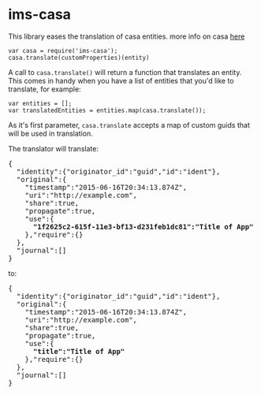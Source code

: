 ims-casa
=====
This library eases the translation of casa entities. more info on casa [here](http://imsglobal.github.io/casa/)

    var casa = require('ims-casa');
    casa.translate(customProperties)(entity)

A call to `casa.translate()` will return a function that translates an entity. This comes in handy when you have a list of entities that you'd like to translate, for example:

    var entities = [];
    var translatedEntities = entities.map(casa.translate());
    
As it's first parameter, `casa.translate` accepts a map of custom guids that will be used in translation.

The translator will translate:  
<pre>
{
  "identity":{"originator_id":"guid","id":"ident"},
  "original":{
    "timestamp":"2015-06-16T20:34:13.874Z",
    "uri":"http://example.com",
    "share":true,
    "propagate":true,
    "use":{
      <b>"1f2625c2-615f-11e3-bf13-d231feb1dc81":"Title of App"</b>
    },"require":{}
  },
  "journal":[]
}
</pre>
to:  
<pre>
{
  "identity":{"originator_id":"guid","id":"ident"},
  "original":{
    "timestamp":"2015-06-16T20:34:13.874Z",
    "uri":"http://example.com",
    "share":true,
    "propagate":true,
    "use":{
      <b>"title":"Title of App"</b>
    },"require":{}
  },
  "journal":[]
}
</pre>
